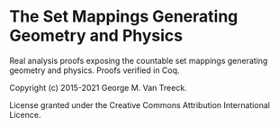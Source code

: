 # The Set Mappings Generating Geometry and Physics

Real analysis proofs exposing the countable set mappings generating geometry and physics. Proofs verified in Coq.

Copyright (c) 2015-2021 George M. Van Treeck.

License granted under the Creative Commons Attribution International Licence.
